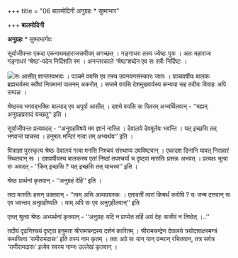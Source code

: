 +++
title = "06 बालमोदिनी अनुग्रहः * सुष्माभार"

+++
**बालमोदिनी**

**अनुग्रहः** \* सुष्माभार्गवः



सूर्याजीपन्तः एकदा एकनाथमहाराजसमीपम् अगच्छत् । गङ्गाधरः तस्य ज्येष्ठः पुत्रः । अतः महाराजः गङ्गाधरं ‘श्रेष्ठ’-पदेन निर्दिशति स्म । अनन्तरकाले ‘श्रेष्ठ’शब्देन एव सः सर्वैः निर्दिष्टः ।

![](magazine_images/img-1659187090Bal1.jpg)सः आसीत् शान्तस्वभावः । पञ्चमे वयसि एव तस्य उपनयनसंस्कारः जातः । पञ्चवर्षीयः बालकः ब्रह्मचर्यस्य सर्वेषां नियमानां पालनम् अकरोत् । सप्तमे वयसि देशमुखवर्यस्य कन्यया सह तदीयः विवाहः अपि सम्पन्नः ।

श्रेष्ठस्य भगवद्भक्तिः बाल्याद् एव अपूर्वा आसीत् । दशमे वयसि सः पितरम् अभ्यर्थितवान् - ‘‘मह्यम् अनुग्रहप्रसादं यच्छतु’’ इति ।

सूर्याजीपन्तः प्रत्यवदत् - ‘‘अनुग्रहविषये मम ज्ञानं नास्ति । देवालये देवमूर्तयः भवन्ति । यत् इच्छसि तत् भगवन्तं याचस्व । हनुमतः मन्दिरं गत्वा तम् अभ्यर्थय’’ इति ।

पित्राज्ञां पुरस्कृत्य श्रेष्ठः देवालयं गत्वा मनसि निश्चयं संस्थाप्य उपविष्टवान् । एकादश दिनानि यावत् निराहारं स्थितवान् सः । दशवर्षीयस्य बालकस्य एतां निष्ठां तपश्चर्यां च दृष्ट्वा मारुतिः प्रसन्नः अभवत् । प्रत्यक्षः भूत्वा सः अवदत् - ‘‘किम् इच्छसि ? यत् इच्छसि तत् याचस्व’’ इति ।

श्रेष्ठः प्रार्थनां कृतवान् - ‘‘अनुग्रहं देहि’’ इति ।

तदा मारुतिः हसन् उक्तवान् - ‘‘त्वम् असि अल्पवयस्कः । एतावतीं त्वरां किमर्थं करोषि ? यः जन्म दत्तवान् सः एव भवन्तम् अनुग्रहीष्यति । माम् अपि सः एव अनुगृहीतवान्’’ इति

एतत् श्रुत्वा श्रेष्ठः अभ्यर्थनां कृतवान् - ‘‘अनुग्रहः यदि न प्राप्येत तर्हि अयं देहः सजीवं न तिष्ठेत् ।..’’

तदीयं दृढनिश्चयं दृष्ट्वा हनुमता श्रीरामचन्द्रस्य दर्शनं कारितम् । श्रीरामचन्द्रेण देवालये त्रयोदशाक्षरमन्त्रं कथयित्वा ‘रामीरामदासः’ इति तस्य नाम कृतम् । ततः अग्रे सः यान् यान् ग्रन्थान् रचितवान्, तत्र सर्वत्र ‘रामीरामदासः’ इत्येव स्वस्य नाम्नः उल्लेखं कृतवान् ।
